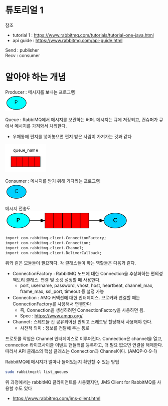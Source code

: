# 튜토리얼 1
참조
- tutorial 1 : https://www.rabbitmq.com/tutorials/tutorial-one-java.html
- api guide : https://www.rabbitmq.com/api-guide.html

Send : publisher  
Recv : consumer

# 알아야 하는 개념
Producer : 메시지를 보내는 프로그램  
![producer](../images/producer.png)  

Queue : RabbiMQ에서 메시지를 보관하는 버퍼. 메시지는 큐에 저장되고, 컨슈머가 큐에서 메시지를 가져와서 처리한다.   
- 우체통에 편지를 넣어놓으면 편지 받은 사람이 가져가는 것과 같다  

![queue](../images/queue.png)  

Consumer : 메시지를 받기 위해 기다리는 프로그램  
![consumer](../images/consumer.png)  

메시지 전송도  
![producer to consumer](../images/producer2consumer.png)

```
import com.rabbitmq.client.ConnectionFactory;
import com.rabbitmq.client.Connection;
import com.rabbitmq.client.Channel;
import com.rabbitmq.client.DeliverCallback;
```

위와 같은 모듈들이 필요하다. 각 클래스들이 하는 역할들은 다음과 같다.
- ConnectionFactory : RabbitMQ 노드에 대한 Connection을 추상화하는 편의성 팩토리 클래스. 연결 및 소켓 설정할 때 사용한다.
  - port, username, password, vhost, host, heartbeat, channel_max, frame_max, ssl_port, timeout 등 설정 가능
- Connection : AMQ 커넥션에 대한 인터페이스. 브로커와 연결할 때는 ConnectionFactory를 사용해서 연결한다
  - 즉, Connection을 생성하려면 ConnectionFactory을 사용하면 됨.
  - Spec : https://www.amqp.org/
- Channel : 스레드들 간 공유되어선 안되고 스레드당 할당해서 사용해야 한다.
  - 사전적 의미 : 정보를 전달해 주는 통로

프로토콜 작업은 Channel 인터페이스로 이루어진다. Connection은 channel을 열고, connection 라이프사이클 이벤트 핸들러를 등록하고, 더 필요 없으면 연결을 해제한다.
따라서 API 클래스의 핵심 클래스는 Connection과 Channel이다. (AMQP-0-9-1)

RabbitMQ에 메시지가 얼마나 들어있는지 확인할 수 있는 방법
```bash
sudo rabbitmqctl list_queues
```

위 과정에서는 rabbitMQ 클라이언트를 사용했지만, JMS Client for RabbitMQ를 사용할 수도 있다
- https://www.rabbitmq.com/jms-client.html